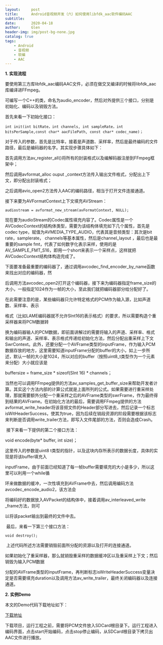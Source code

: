 ```yaml
---
layout:     post
title:      Android音视频开发（六）如何使用libfdk_aac软件编码AAC
subtitle:   
date:       2020-04-18
author:     Glen
header-img: img/post-bg-none.jpg
catalog: true
tags:
    - Android
    - 音视频
    - 软编
    - AAC
---
```


**1. 实现流程**

要使用第三方库libfdk_aac编码AAC文件，必须在做交叉编译的时候将libfdk_aac库编译进FFmpeg。

可编写一个C++的类，命名为audio_encoder，然后对外提供三个接口，分别是初始化、编码以及销毁方法。

首先来看一下初始化接口：

```
int init(int bitRate，int channels, int sampleRate，int bitsPerSample,const char* aacFilePath, const char* codec_name)；
```

​	对于传入的参数，首先是比特率，接着是声道数、采样率，然后是最终编码的文件路径，最后是编码器的名字。其实现步骤具体如下：

​	首先调用方法av_register_all()将所有的封装格式以及编解码器注册到FFmpeg框架中；

然后调用avformat_alloc ouput _context方法传入输出文件格式，分配出上下文，即分配出封装格式；

之后调用avio_open2方法传入AAC的编码路径，相当于打开文件连接通道。

接下来要为AVFormatContext上下文填充AVStream：

```
audiostream = avformat_new_stream(avFormatContext, NULL);
```

现在要为audioStream的Codec属性填充内容了。Codec属性是一个AVCodecContext的结构体类型，需要为该结构体填充如下几个属性，首先是codec type，赋值为AVMEDIA_TYPE_AUDIO，代表其是音频类型：其次是bit rate，samplerate， channels等基本属性，然后是channel_layout ，最后也是最重要的sample fmt，代表了如何数字化表示采样，使用的是AV_SAMPLE_FMT_S16，即用一个short来表示一个采样点，这样就把AVCodecContext结构体构造完成了。

​	下面要准备最重要的编码器了，通过调用avcodec_find_encoder_by_name函数来找出对应的编码器，然

后调用方法avcodec_open2打开这个编码器，接下来为编码器指定frame_size的大小，一般指定1024作为一帧的大小，至此我们就把编码器部分给分配好了。

​	在此需要注意的是，某些编码器只允许特定格式的PCM作为输入源，比如声道数、采样率、表示

格式（比如LAME编码器就不允许SInt16的表示格式）的要求，所以需要构造个重采样器来将PCM数据转

换为编码器输人的PCM数据，即前面讲解过的需要将输入的声道、采样率、格式和输出的声道、采样率、表示格式传递给初始化方法，然后分配出重采样上下文SwrContext。此外，还要分配一个AVFrame类型的inputFrame，作为输入PCM数据存放的地方，这里需要知道inputFrame分配的buffer的大小，如上一步所述，默认一帧的大小是1024，所以对应的buffer（按照uint8_t类型作为一个元素来分配）大小就应该是

buffersize = frame_size * sizeof(SInt 16) * channels；

​	当然也可以调用FFmpeg提供的方法av_samples_get_buffer_size来帮助开发者计算。其实这个方法内部的计算公式就是上面所列的公式。如果需要进行重采样处理，那就需要额外分配一个重采样之后的AVFrame类型的swrFrame，作为最终得到结果的AVFrame。在初始化方法的最后，需要调用FFmpeg提供的方法avformat_write_header将该音频文件的Header部分写进去，然后记录一个标志isWitHeaderSuccess，使其为true，因为后续在销段资源的阶段需要根据该标志来判断是否调用write_trailer方法，即写入文件尾部的方法，否则会造成Crash。

​	接下来看一下提供的第二个接口方法：

void encode(byte* buffer, int size)；

这里传入的参数是uint8 t类型的指针，以及这块内存所表示的数据长度，具体的实现是将该buffer填充入

inputFrame，由于前面已经知道了每一帧buffer需要填充的大小是多少，所以这里可以利用一个while循

环来做数据的缓冲，一次性填充到AVFrame中去，然后调用编码方法avcodec_encode_audio2，该方法会

将编码好的数据放入AVPacket的结构体中，接着调用av_interleaved_write _frame方法，则可

以将该packet输出到最终的文件中去。

​	最后，来看一下第三个接口方法：

```
void destroy();
```

​	上述代码所述方法需要销毁前面所分配的资源以及打开的连接通道。

​	如果初始化了重采样器，那么就销毁重采样的数据缓冲区以及重采样上下文；然后销毁为输入PCM数据

分配的AVFrame类型的inputFrame，再判断标志isWriteHeaderSuccess变量决定是否需要填充duration以及调用方法av_write_trailer，最终关闭编码器以及连接通道。

**2. 实例Demo**

本文的Demo代码下载地址如下：

[下载地址]()

下载项目，运行工程之前，需要将PCM文件放入SDCard根目录下。运行工程进入编码界面，点击start开始编码，点击stop停止编码，从SDCard根目录下拷贝出AAC文件进行播放。